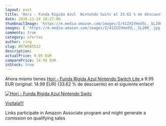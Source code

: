 ```yaml
---
layout: post
title: 'Hori - Funda Rígida Azul  Nintendo Switc al 33.62 % de descuento'
date: 2020-11-24 18:27:00
thumbnailImage: 'https://m.media-amazon.com/images/I/41ZXIVHed5L._SL200_.jpg'
images: [ 'https://m.media-amazon.com/images/I/41ZXIVHed5L._SL200_.jpg' ]
comments: true
category: ofertas
author: ring
slug: B07W5B5522
description:
actualPrice: 9.95 EUR
comparePrice: 14.99 EUR
inStock: true
---
```


Ahora mismo tienes [Hori - Funda Rígida Azul  Nintendo Switch Lite ](https://www.amazon.es/dp/B07W5B5522/?tag=tolees-21) a 9.95 EUR (original: 14.99 EUR) (33.62 %  de descuento) en el siguiente enlace!

[![Hori - Funda Rígida Azul  Nintendo Switc](https://m.media-amazon.com/images/I/41ZXIVHed5L._SL200_.jpg)](https://www.amazon.es/dp/B07W5B5522/?tag=tolees-21)

[Visítala!!!](https://www.amazon.es/dp/B07W5B5522/?tag=tolees-21)

Links participate in Amazon Associate program and might generate a comission on qualifying sales
